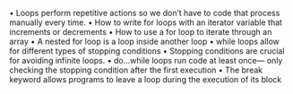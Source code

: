 • Loops perform repetitive actions so we don’t have to code that process manually every time.
• How to write for loops with an iterator variable that increments or decrements
• How to use a for loop to iterate through an array
• A nested for loop is a loop inside another loop
• while loops allow for different types of stopping conditions
• Stopping conditions are crucial for avoiding infinite loops.
• do...while loops run code at least once— only checking the stopping condition after the first execution
• The break keyword allows programs to leave a loop during the execution of its block